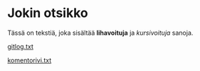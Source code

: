 # Jokin otsikko
Tässä on tekstiä, joka sisältää **lihavoituja** ja *kursivoituja* sanoja.

[gitlog.txt](https://github.com/taplath/ot-harjoitustyo/blob/master/laskarit/viikko1/gitlog.txt)

[komentorivi.txt](https://github.com/taplath/ot-harjoitustyo/blob/master/laskarit/viikko1/komentorivi.txt)
